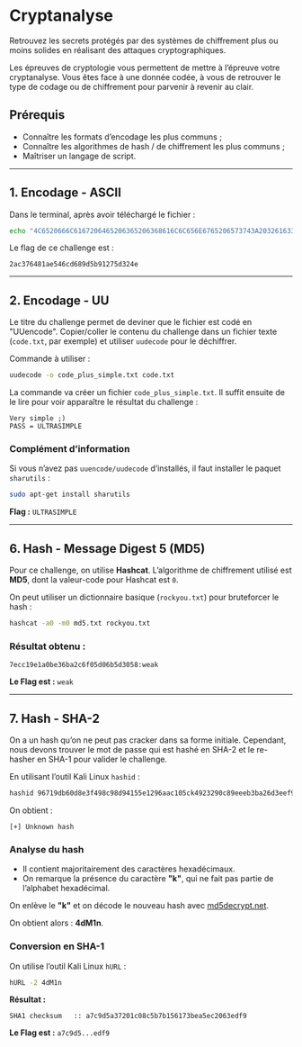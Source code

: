 # Cryptanalyse

Retrouvez les secrets protégés par des systèmes de chiffrement plus ou moins solides en réalisant des attaques cryptographiques.

Les épreuves de cryptologie vous permettent de mettre à l’épreuve votre cryptanalyse. Vous êtes face à une donnée codée, à vous de retrouver le type de codage ou de chiffrement pour parvenir à revenir au clair.

## Prérequis

- Connaître les formats d’encodage les plus communs ;
- Connaître les algorithmes de hash / de chiffrement les plus communs ;
- Maîtriser un langage de script.

---

## 1. Encodage - ASCII

Dans le terminal, après avoir téléchargé le fichier :

```bash
echo "4C6520666C6167206465206365206368616C6C656E6765206573743A203261633337363438316165353436636436383964356239313237356433323465" | xxd -r -p
```

Le flag de ce challenge est :

```
2ac376481ae546cd689d5b91275d324e
```

---

## 2. Encodage - UU

Le titre du challenge permet de deviner que le fichier est codé en "UUencode". Copier/coller le contenu du challenge dans un fichier texte (`code.txt`, par exemple) et utiliser `uudecode` pour le déchiffrer.

Commande à utiliser :

```bash
uudecode -o code_plus_simple.txt code.txt
```

La commande va créer un fichier `code_plus_simple.txt`. Il suffit ensuite de le lire pour voir apparaître le résultat du challenge :

```
Very simple ;)
PASS = ULTRASIMPLE
```

### Complément d’information

Si vous n’avez pas `uuencode/uudecode` d’installés, il faut installer le paquet `sharutils` :

```bash
sudo apt-get install sharutils
```

**Flag :** `ULTRASIMPLE`

---

## 6. Hash - Message Digest 5 (MD5)

Pour ce challenge, on utilise **Hashcat**. L’algorithme de chiffrement utilisé est **MD5**, dont la valeur-code pour Hashcat est `0`.

On peut utiliser un dictionnaire basique (`rockyou.txt`) pour bruteforcer le hash :

```bash
hashcat -a0 -m0 md5.txt rockyou.txt
```

### Résultat obtenu :

```
7ecc19e1a0be36ba2c6f05d06b5d3058:weak
```

**Le Flag est :** `weak`

---

## 7. Hash - SHA-2

On a un hash qu’on ne peut pas cracker dans sa forme initiale. Cependant, nous devons trouver le mot de passe qui est hashé en SHA-2 et le re-hasher en SHA-1 pour valider le challenge.

En utilisant l’outil Kali Linux `hashid` :

```bash
hashid 96719db60d8e3f498c98d94155e1296aac105ck4923290c89eeeb3ba26d3eef92
```

On obtient :

```
[+] Unknown hash
```

### Analyse du hash

- Il contient majoritairement des caractères hexadécimaux.
- On remarque la présence du caractère **"k"**, qui ne fait pas partie de l’alphabet hexadécimal.

On enlève le **"k"** et on décode le nouveau hash avec [md5decrypt.net](https://md5decrypt.net/Sha256/).

On obtient alors : **4dM1n**.

### Conversion en SHA-1

On utilise l’outil Kali Linux `hURL` :

```bash
hURL -2 4dM1n
```

**Résultat :**

```
SHA1 checksum   :: a7c9d5a37201c08c5b7b156173bea5ec2063edf9
```

**Le Flag est :** `a7c9d5...edf9`

